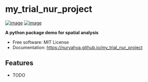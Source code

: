 # my_trial_nur_project


[![image](https://img.shields.io/pypi/v/my_trial_nur_project.svg)](https://pypi.python.org/pypi/my_trial_nur_project)
[![image](https://img.shields.io/conda/vn/conda-forge/my_trial_nur_project.svg)](https://anaconda.org/conda-forge/my_trial_nur_project)


**A python package demo for spatial analysis**


-   Free software: MIT License
-   Documentation: https://nuryahya.github.io/my_trial_nur_project
    

## Features

-   TODO
